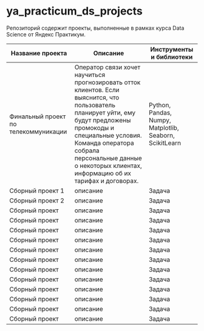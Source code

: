 # ya_practicum_ds_projects
Репозиторий содержит проекты, выполненные в рамках курса Data Science  от Яндекс Практикум.

| Название проекта | Описание | Инструменты и библиотеки |
| --- | --- |--- |
| Финальный проект по телекоммуникации | Оператор связи хочет научиться прогнозировать отток клиентов. Если выяснится, что пользователь планирует уйти, ему будут предложены промокоды и специальные условия. Команда оператора собрала персональные данные о некоторых клиентах, информацию об их тарифах и договорах. | Python, Pandas, Numpy, Matplotlib, Seaborn, ScikitLearn | 
| Сборный проект 1 | описание |Задача | LИнструменты и библиотеки |
| Сборный проект 2 | описание |Задача | LИнструменты и библиотеки |
| Сборный проект | описание |Задача | LИнструменты и библиотеки |
| Сборный проект | описание |Задача | LИнструменты и библиотеки |
| Сборный проект | описание |Задача | LИнструменты и библиотеки |
| Сборный проект | описание |Задача | LИнструменты и библиотеки |
| Сборный проект | описание |Задача | LИнструменты и библиотеки |
| Сборный проект | описание |Задача | LИнструменты и библиотеки |
| Сборный проект | описание |Задача | LИнструменты и библиотеки |
| Сборный проект | описание |Задача | LИнструменты и библиотеки |
| Сборный проект | описание |Задача | LИнструменты и библиотеки |
| Сборный проект | описание |Задача | LИнструменты и библиотеки |
| Сборный проект | описание |Задача | LИнструменты и библиотеки |
| Сборный проект | описание |Задача | LИнструменты и библиотеки |
